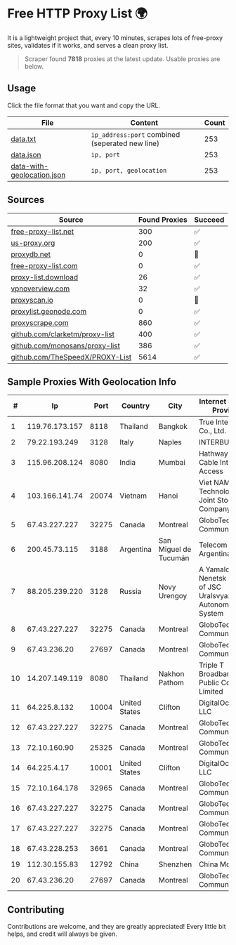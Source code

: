 
# Free HTTP Proxy List 🌍

It is a lightweight project that, every 10 minutes, scrapes lots of free-proxy sites, validates if it works, and serves a clean proxy list.


> Scraper found **7818** proxies at the latest update. Usable proxies are below.

## Usage

Click the file format that you want and copy the URL.


|File|Content|Count|
|----|-------|-----|
|[data.txt](https://raw.githubusercontent.com/themiralay/Proxy-List-World/master/data.txt)|`ip_address:port` combined (seperated new line)|253|
|[data.json](https://raw.githubusercontent.com/themiralay/Proxy-List-World/master/data.json)|`ip, port`|253|
|[data-with-geolocation.json](https://raw.githubusercontent.com/themiralay/Proxy-List-World/master/data-with-geolocation.json)|`ip, port, geolocation`|253|

## Sources

|Source|Found Proxies|Succeed|
|------|-------------|-------|
|[free-proxy-list.net](https://free-proxy-list.net)|300|✅|
|[us-proxy.org](https://www.us-proxy.org)|200|✅|
|[proxydb.net](http://proxydb.net)|0|🚫|
|[free-proxy-list.com](https://free-proxy-list.com/?page=&port=&type%5B%5D=http&type%5B%5D=https&up_time=0&search=Search)|0|✅|
|[proxy-list.download](https://www.proxy-list.download/HTTP)|26|✅|
|[vpnoverview.com](https://vpnoverview.com/privacy/anonymous-browsing/free-proxy-servers)|32|✅|
|[proxyscan.io](https://www.proxyscan.io)|0|🚫|
|[proxylist.geonode.com](https://proxylist.geonode.com/api/proxy-list?limit=300&page=1&sort_by=lastChecked&sort_type=desc&protocols=http,https)|0|✅|
|[proxyscrape.com](https://api.proxyscrape.com/v2/?request=displayproxies&protocol=http&timeout=10000&country=all&ssl=all&anonymity=all)|860|✅|
|[github.com/clarketm/proxy-list](https://raw.githubusercontent.com/clarketm/proxy-list/master/proxy-list-raw.txt)|400|✅|
|[github.com/monosans/proxy-list](https://raw.githubusercontent.com/monosans/proxy-list/main/proxies/http.txt)|386|✅|
|[github.com/TheSpeedX/PROXY-List](https://raw.githubusercontent.com/TheSpeedX/PROXY-List/master/http.txt)|5614|✅|


## Sample Proxies With Geolocation Info

|#|Ip|Port|Country|City|Internet Service Provider|
|-|--|----|-------|----|-------------------------|
|1|119.76.173.157|8118|Thailand|Bangkok|True Internet Co., Ltd.|
|2|79.22.193.249|3128|Italy|Naples|INTERBUSINESS|
|3|115.96.208.124|8080|India|Mumbai|Hathway IP over Cable Internet Access|
|4|103.166.141.74|20074|Vietnam|Hanoi|Viet NAM Cloud Technology Joint Stock Company|
|5|67.43.227.227|32275|Canada|Montreal|GloboTech Communications|
|6|200.45.73.115|3188|Argentina|San Miguel de Tucumán|Telecom Argentina S.A.|
|7|88.205.239.220|3128|Russia|Novy Urengoy|A Yamalo-Nenetsk branch of JSC Uralsvyazinform Autonomus System|
|8|67.43.227.227|32275|Canada|Montreal|GloboTech Communications|
|9|67.43.236.20|27697|Canada|Montreal|GloboTech Communications|
|10|14.207.149.119|8080|Thailand|Nakhon Pathom|Triple T Broadband Public Company Limited|
|11|64.225.8.132|10004|United States|Clifton|DigitalOcean, LLC|
|12|67.43.227.227|32275|Canada|Montreal|GloboTech Communications|
|13|72.10.160.90|25325|Canada|Montreal|GloboTech Communications|
|14|64.225.4.17|10001|United States|Clifton|DigitalOcean, LLC|
|15|72.10.164.178|32965|Canada|Montreal|GloboTech Communications|
|16|67.43.227.227|32275|Canada|Montreal|GloboTech Communications|
|17|67.43.227.227|32275|Canada|Montreal|GloboTech Communications|
|18|67.43.228.253|3661|Canada|Montreal|GloboTech Communications|
|19|112.30.155.83|12792|China|Shenzhen|China Mobile|
|20|67.43.236.20|27697|Canada|Montreal|GloboTech Communications|



## Contributing

Contributions are welcome, and they are greatly appreciated! Every
little bit helps, and credit will always be given.

